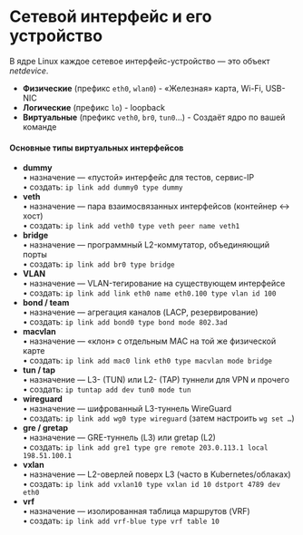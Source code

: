 # Сетевой интерфейс и его устройство
В ядре Linux каждое сетевое интерфейс-устройство — это объект _netdevice_.

- **Физические** (префикс `eth0`, `wlan0`) - «Железная» карта, Wi-Fi, USB-NIC
- **Логические** (префикс `lo`) - loopback
- **Виртуальные** (префикс `veth0`, `br0`, `tun0`…) - Создаёт ядро по вашей команде

#### Основные типы виртуальных интерфейсов
- **dummy**  
    • назначение — «пустой» интерфейс для тестов, сервис-IP  
    • создать: `ip link add dummy0 type dummy`
- **veth**  
    • назначение — пара взаимосвязанных интерфейсов (контейнер ↔ хост)  
    • создать: `ip link add veth0 type veth peer name veth1`
- **bridge**  
    • назначение — программный L2-коммутатор, объединяющий порты  
    • создать: `ip link add br0 type bridge`
- **VLAN**  
    • назначение — VLAN-тегирование на существующем интерфейсе  
    • создать: `ip link add link eth0 name eth0.100 type vlan id 100`
- **bond / team**  
    • назначение — агрегация каналов (LACP, резервирование)  
    • создать: `ip link add bond0 type bond mode 802.3ad`
- **macvlan**  
    • назначение — «клон» с отдельным MAC на той же физической карте  
    • создать: `ip link add mac0 link eth0 type macvlan mode bridge`
- **tun / tap**  
    • назначение — L3- (TUN) или L2- (TAP) туннели для VPN и прочего  
    • создать: `ip tuntap add dev tun0 mode tun`
- **wireguard**  
    • назначение — шифрованный L3-туннель WireGuard  
    • создать: `ip link add wg0 type wireguard` (затем настроить `wg set …`)
- **gre / gretap**  
    • назначение — GRE-туннель (L3) или gretap (L2)  
    • создать: `ip link add gre1 type gre remote 203.0.113.1 local 198.51.100.1`
- **vxlan**  
    • назначение — L2-оверлей поверх L3 (часто в Kubernetes/облаках)  
		    • создать: `ip link add vxlan10 type vxlan id 10 dstport 4789 dev eth0`
- **vrf**  
    • назначение — изолированная таблица маршрутов (VRF)  
    • создать: `ip link add vrf-blue type vrf table 10`

